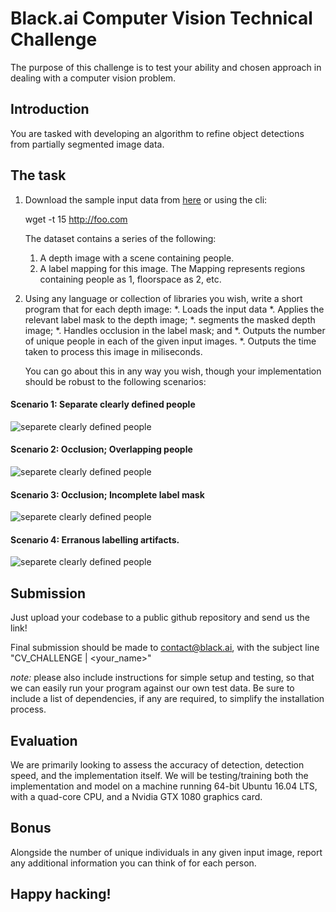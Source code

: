# Black.ai Computer Vision Technical Challenge
The purpose of this challenge is to test your ability and chosen approach in dealing with a computer vision problem. 

## Introduction
You are tasked with developing an algorithm to refine object detections from partially segmented image data.   

## The task

1. Download the sample input data from [here]() or using the cli:

    wget -t 15 http://foo.com

    The dataset contains a series of the following:
    1. A depth image with a scene containing people. 
    2. A label mapping for this image. The Mapping represents regions containing people as 1, floorspace as 2, etc.
    
2. Using any language or collection of libraries you wish, write a short program that for each depth image:
    *. Loads the input data 
    *. Applies the relevant label mask to the depth image;
    *. segments the masked depth image;
    *. Handles occlusion in the label mask; and 
    *. Outputs the number of unique people in each of the given input images.
    *. Outputs the time taken to process this image in miliseconds. 

    You can go about this in any way you wish, though your implementation should be robust to the following scenarios:

#### Scenario 1: Separate clearly defined people
![separete clearly defined people](img)

#### Scenario 2: Occlusion; Overlapping people
![separete clearly defined people](img)

#### Scenario 3: Occlusion; Incomplete label mask
![separete clearly defined people](img)

#### Scenario 4: Erranous labelling artifacts.
![separete clearly defined people](img)

## Submission

Just upload your codebase to a public github repository and send us the link! 

Final submission should be made to contact@black.ai, with the subject line "CV_CHALLENGE | <your_name>"

*note:* please also include instructions for simple setup and testing, so that we can easily run your program against our own test data. Be sure to include a list of dependencies, if any are required, to simplify the installation process. 

## Evaluation
We are primarily looking to assess the accuracy of detection, detection speed, and the implementation itself. We will be testing/training both the implementation and model on a machine running 64-bit Ubuntu 16.04 LTS, with a quad-core CPU, and a Nvidia GTX 1080 graphics card.  

## Bonus
Alongside the number of unique individuals in any given input image, report any additional information you can think of for each person. 

## Happy hacking! 
